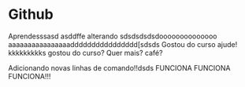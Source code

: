 # Github
Aprendesssasd
asddffe alterando
sdsdsdsdsdoooooooooooooo
aaaaaaaaaaaaaaaadddddddddddddddd[sdsds
Gostou do curso ajude! kkkkkkkkks
gostou do curso?
Quer mais? café?

Adicionando novas linhas de comando!!dsds
FUNCIONA FUNCIONA FUNCIONA!!!
